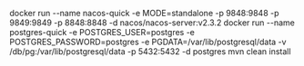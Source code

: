 docker run --name nacos-quick -e MODE=standalone -p 9848:9848 -p 9849:9849 -p 8848:8848 -d nacos/nacos-server:v2.3.2
docker run --name postgres-quick -e POSTGRES_USER=postgres -e POSTGRES_PASSWORD=postgres -e PGDATA=/var/lib/postgresql/data -v /db/pg:/var/lib/postgresql/data -p 5432:5432 -d postgres
mvn clean install